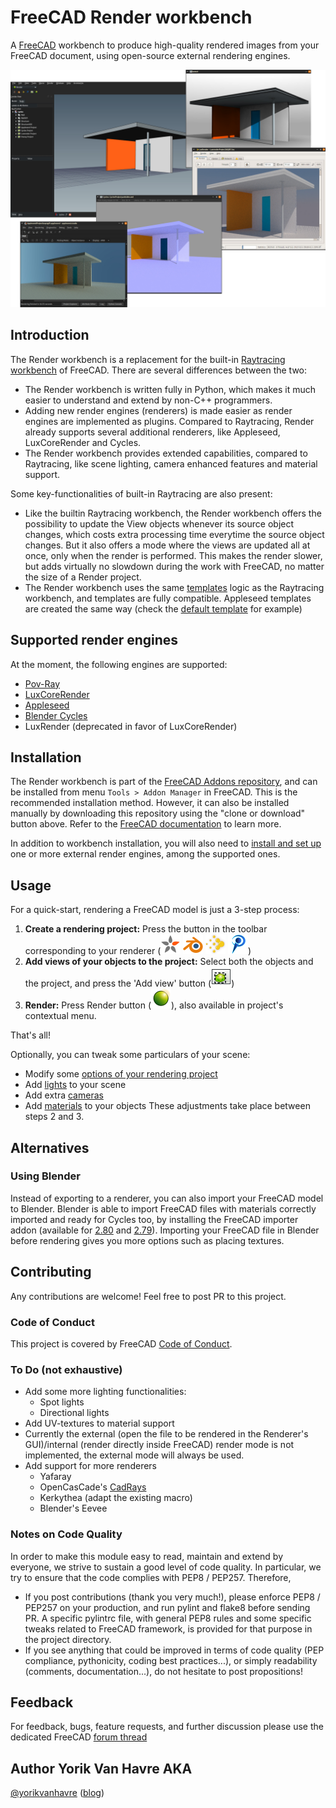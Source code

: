 # FreeCAD Render workbench

A [FreeCAD](https://www.freecadweb.org) workbench to produce high-quality
rendered images from your FreeCAD document, using open-source external
rendering engines.

<img src=./docs/freecad-june-09.jpg alt="ShowCase" title="Examples of rendering
made with Render workbench">


## Introduction

The Render workbench is a replacement for the built-in [Raytracing
workbench](https://www.freecadweb.org/wiki/Raytracing_Module) of FreeCAD. There
are several differences between the two:

* The Render workbench is written fully in Python, which makes it much easier
  to understand and extend by non-C++ programmers.
* Adding new render engines (renderers) is made easier as render engines are
  implemented as plugins. Compared to Raytracing, Render already supports
  several additional renderers, like Appleseed, LuxCoreRender and Cycles.
* The Render workbench provides extended capabilities, compared to Raytracing,
  like scene lighting, camera enhanced features and material support.

Some key-functionalities of built-in Raytracing are also present:
* Like the builtin Raytracing workbench, the Render workbench offers the
  possibility to update the View objects whenever its source object changes,
  which costs extra processing time everytime the source object changes. But it
  also offers a mode where the views are updated all at once, only when the
  render is performed. This makes the render slower, but adds virtually no
  slowdown during the work with FreeCAD, no matter the size of a Render
  project.
* The Render workbench uses the same
  [templates](https://www.freecadweb.org/wiki/Raytracing_Module#Templates)
  logic as the Raytracing workbench, and templates are fully compatible.
  Appleseed templates are created the same way (check the [default
  template](templates/empty.appleseed) for example)

## Supported render engines

At the moment, the following engines are supported:

* [Pov-Ray](https://povray.org/)  
* [LuxCoreRender](https://luxcorerender.org/)
* [Appleseed](https://appleseedhq.net) 
* [Blender Cycles](https://www.cycles-renderer.org/)
* LuxRender (deprecated in favor of LuxCoreRender)

## Installation

The Render workbench is part of the [FreeCAD Addons
repository](https://github.com/FreeCAD/FreeCAD-addons), and can be installed
from menu `Tools > Addon Manager` in FreeCAD. This is the recommended
installation method.  However, it can also be installed manually by downloading
this repository using the "clone or download" button above. Refer to the
[FreeCAD
documentation](https://www.freecadweb.org/wiki/How_to_install_additional_workbenches)
to learn more.

In addition to workbench installation, you will also need to [install and set
up](./docs/EngineInstall.md) one or more external render engines, among the
supported ones.

## Usage

For a quick-start, rendering a FreeCAD model is just a 3-step process:
1. **Create a rendering project:** Press the button in the toolbar
   corresponding to your renderer (<img src=./icons/Appleseed.svg height=32>
   <img src=./icons/Cycles.svg height=32> <img src=./icons/Luxcore.svg
   height=32> <img src=./icons/Povray.svg height=32>) 
2. **Add views of your objects to the project:** Select both the objects and
   the project, and press the 'Add view' button (<img
   src=./icons/RenderView.svg height=32>)
3. **Render:** Press Render button (<img src=./icons/Render.svg height=32>),
   also available in project's contextual menu.

That's all!

Optionally, you can tweak some particulars of your scene:
* Modify some [options of your rendering project](./docs/ProjectOptions.md)
* Add [lights](./docs/Lights.md) to your scene
* Add extra [cameras](./docs/Cameras.md)
* Add [materials](./docs/Materials.md) to your objects These adjustments take
  place between steps 2 and 3.

## Alternatives

### Using Blender

Instead of exporting to a renderer, you can also import your FreeCAD model to
Blender.  Blender is able to import FreeCAD files with materials correctly
imported and ready for Cycles too, by installing the FreeCAD importer addon
(available for
[2.80](https://gist.github.com/yorikvanhavre/680156f59e2b42df8f5f5391cae2660b)
and
[2.79](https://gist.github.com/yorikvanhavre/e873d51c8f0e307e333fe595c429ba87)).
Importing your FreeCAD file in Blender before rendering gives you more options
such as placing textures.


## Contributing

Any contributions are welcome! Feel free to post PR to this project.

### Code of Conduct

This project is covered by FreeCAD 
[Code of Conduct](https://github.com/FreeCAD/FreeCAD/blob/master/CODE_OF_CONDUCT.md).

### To Do (not exhaustive)

* Add some more lighting functionalities:
  - Spot lights
  - Directional lights
* Add UV-textures to material support
* Currently the external (open the file to be rendered in the Renderer's
  GUI)/internal (render directly inside FreeCAD) render mode is not
  implemented, the external mode will always be used.
* Add support for more renderers
  - Yafaray
  - OpenCasCade's [CadRays](https://www.opencascade.com/content/cadrays) 
  - Kerkythea (adapt the existing macro)
  - Blender's Eevee

### Notes on Code Quality

In order to make this module easy to read, maintain and extend by everyone, we
strive to sustain a good level of code quality.  In particular, we try to
ensure that the code complies with PEP8 / PEP257. Therefore,
* If you post contributions (thank you very much!), please enforce PEP8 /
  PEP257 on your production, and run pylint and flake8 before sending PR. A
  specific pylintrc file, with general PEP8 rules and some specific tweaks
  related to FreeCAD framework, is provided for that purpose in the project
  directory.
* If you see anything that could be improved in terms of code quality (PEP
  compliance, pythonicity, coding best practices...), or simply readability
  (comments, documentation...), do not hesitate to post propositions!


## Feedback

For feedback, bugs, feature requests, and further discussion please use the
dedicated FreeCAD [forum thread]()

## Author Yorik Van Havre AKA
[@yorikvanhavre](https://github.com/yorikvanhavre)
([blog](https://yorik.uncreated.net/))
